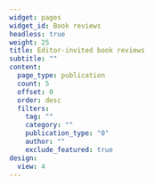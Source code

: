 ```yaml
---
widget: pages
widget_id: Book reviews
headless: true
weight: 25
title: Editor-invited book reviews
subtitle: ""
content:
  page_type: publication
  count: 5
  offset: 0
  order: desc
  filters:
    tag: ""
    category: ""
    publication_type: "0"
    author: ""
    exclude_featured: true
design:
  view: 4
---
```

